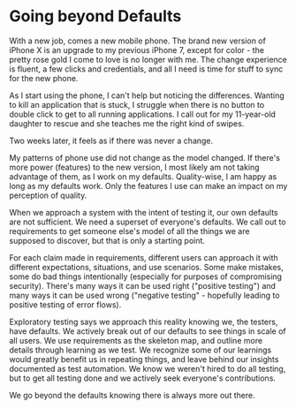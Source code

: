 # Going beyond Defaults

With a new job, comes a new mobile phone. The brand new version of iPhone X is an upgrade to my previous iPhone 7, except for color - the pretty rose gold I come to love is no longer with me. The change experience is fluent, a few clicks and credentials, and all I need is time for stuff to sync for the new phone.

As I start using the phone, I can't help but noticing the differences. Wanting to kill an application that is stuck, I struggle when there is no button to double click to get to all running applications. I call out for my 11-year-old daughter to rescue and she teaches me the right kind of swipes.

Two weeks later, it feels as if there was never a change.

My patterns of phone use did not change as the model changed. If there's more power (features) to the new version, I most likely am not taking advantage of them, as I work on my defaults. Quality-wise, I am happy as long as my defaults work. Only the features I use can make an impact on my perception of quality.

When we approach a system with the intent of testing it, our own defaults are not sufficient. We need a superset of everyone's defaults. We call out to requirements to get someone else's model of all the things we are supposed to discover, but that is only a starting point.

For each claim made in requirements, different users can approach it with different expectations, situations, and use scenarios. Some make mistakes, some do bad things intentionally (especially for purposes of compromising security). There's many ways it can be used right ("positive testing") and many ways it can be used wrong ("negative testing" - hopefully leading to positive testing of error flows).

Exploratory testing says we approach this reality knowing we, the testers, have defaults. We actively break out of our defaults to see things in scale of all users. We use requirements as the skeleton map, and outline more details through learning as we test. We recognize some of our learnings would greatly benefit us in repeating things, and leave behind our insights documented as test automation. We know we weren't hired to do all testing, but to get all testing done and we actively seek everyone's contributions.

We go beyond the defaults knowing there is always more out there.
